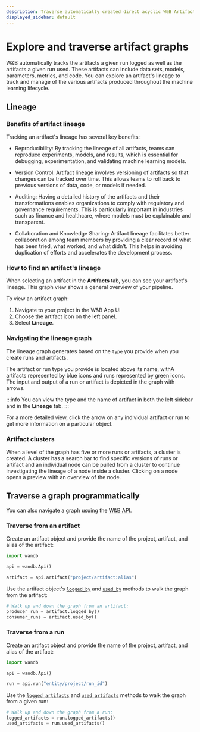 ```yaml
---
description: Traverse automatically created direct acyclic W&B Artifact graphs.
displayed_sidebar: default
---
```


# Explore and traverse artifact graphs

<head>
    <title>Explore direct acyclic W&B Artifact graphs.</title>
</head>

W&B automatically tracks the artifacts a given run logged as well as the artifacts a given run used. These artifacts can include data sets, models, parameters, metrics, and code. You can explore an artifact's lineage to track and manage of the various artifacts produced throughout the machine learning lifecycle.


## Lineage
### Benefits of artifact lineage
Tracking an artifact's lineage has several key benefits:

- Reproducibility: By tracking the lineage of all artifacts, teams can reproduce experiments, models, and results, which is essential for debugging, experimentation, and validating machine learning models.

- Version Control: Artifact lineage involves versioning of artifacts so that changes can be tracked over time. This allows teams to roll back to previous versions of data, code, or models if needed.

- Auditing: Having a detailed history of the artifacts and their transformations enables organizations to comply with regulatory and governance requirements. This is particularly important in industries such as finance and healthcare, where models must be explainable and transparent.

- Collaboration and Knowledge Sharing: Artifact lineage facilitates better collaboration among team members by providing a clear record of what has been tried, what worked, and what didn’t. This helps in avoiding duplication of efforts and accelerates the development process.

### How to find an artifact's lineage
When selecting an artifact in the **Artifacts** tab, you can see your artifact's lineage. This graph view shows a general overview of your pipeline. 

To view an artifact graph:

1. Navigate to your project in the W&B App UI
2. Choose the artifact icon on the left panel.
3. Select **Lineage**.

### Navigating the lineage graph
The lineage graph generates based on the `type` you provide when you create runs and artifacts. 

The artifact or run type you provide is located above its name, withA artifacts represented by blue icons and runs represented by green icons. The input and output of a run or artifact is depicted in the graph with arrows. 

:::info
You can view the type and the name of artifact in both the left sidebar and in the **Lineage** tab. 
:::


For a more detailed view, click the arrow on any individual artifact or run to get more information on a particular object.

### Artifact clusters

When a level of the graph has five or more runs or artifacts, a cluster is created. A cluster has a search bar to find specific versions of runs or artifact and an individual node can be pulled from a cluster to continue investigating the lineage of a node inside a cluster. Clicking on a node opens a preview with an overview of the node.

## Traverse a graph programmatically 
You can also navigate a graph usuing the [W&B API]((../../ref/python/public-api/api.md)). 

### Traverse from an artifact

Create an artifact object and provide the name of the project, artifact, and alias of the artifact:

```python
import wandb

api = wandb.Api()

artifact = api.artifact("project/artifact:alias")
```

Use the artifact object's [`logged_by`](../../ref/python/artifact.md#logged_by) and [`used_by`](../../ref/python/artifact.md#used_by) methods to walk the graph from the artifact:

```python
# Walk up and down the graph from an artifact:
producer_run = artifact.logged_by()
consumer_runs = artifact.used_by()
```

### Traverse from a run
Create an artifact object and provide the name of the project, artifact, and alias of the artifact:

```python
import wandb

api = wandb.Api()

run = api.run("entity/project/run_id")
```

Use the [`logged_artifacts`](../../ref/python/public-api/run.md#logged_artifacts) and [`used_artifacts`](../../ref/python/public-api/run.md#used_artifacts) methods to walk the graph from a given run:

```python
# Walk up and down the graph from a run:
logged_artifacts = run.logged_artifacts()
used_artifacts = run.used_artifacts()
```

